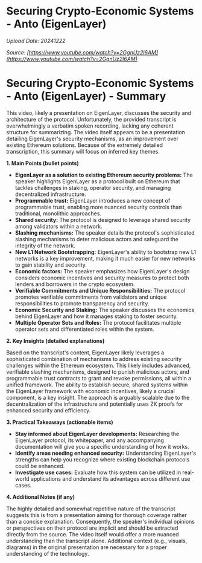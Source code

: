 # Securing Crypto-Economic Systems - Anto (EigenLayer)

*Upload Date: 20241222*

*Source: [https://www.youtube.com/watch?v=2GgnUz2l6AM](https://www.youtube.com/watch?v=2GgnUz2l6AM)*

# Securing Crypto-Economic Systems - Anto (EigenLayer) - Summary

This video, likely a presentation on EigenLayer, discusses the security and architecture of the protocol.  Unfortunately, the provided transcript is overwhelmingly a verbatim spoken recording, lacking any coherent structure for summarizing.  The video itself appears to be a presentation detailing EigenLayer's security mechanisms, as an improvement over existing Ethereum solutions. Because of the extremely detailed transcription, this summary will focus on inferred key themes.

**1. Main Points (bullet points)**

* **EigenLayer as a solution to existing Ethereum security problems:** The speaker highlights EigenLayer as a protocol built on Ethereum that tackles challenges in staking, operator security, and managing decentralized infrastructure.
* **Programmable trust:** EigenLayer introduces a new concept of programmable trust, enabling more nuanced security controls than traditional, monolithic approaches.
* **Shared security:**  The protocol is designed to leverage shared security among validators within a network.
* **Slashing mechanisms:**  The speaker details the protocol's sophisticated slashing mechanisms to deter malicious actors and safeguard the integrity of the network.
* **New L1 Network Bootstrapping:** EigenLayer's ability to bootstrap new L1 networks is a key improvement, making it much easier for new networks to gain stability and security.
* **Economic factors:** The speaker emphasizes how EigenLayer's design considers economic incentives and security measures to protect both lenders and borrowers in the crypto ecosystem.
* **Verifiable Commitments and Unique Responsibilities:** The protocol promotes verifiable commitments from validators and unique responsibilities to promote transparency and security.
* **Economic Security and Staking:** The speaker discusses the economics behind EigenLayer and how it manages staking to foster security.
* **Multiple Operator Sets and Roles:** The protocol facilitates multiple operator sets and differentiated roles within the system.



**2. Key Insights (detailed explanations)**

Based on the transcript's content, EigenLayer likely leverages a sophisticated combination of mechanisms to address existing security challenges within the Ethereum ecosystem. This likely includes advanced, verifiable slashing mechanisms, designed to punish malicious actors,  and programmable trust contracts to grant and revoke permissions, all within a unified framework. The ability to establish secure, shared systems within the EigenLayer framework with economic incentives, likely a crucial component, is a key insight.   The approach is arguably scalable due to the decentralization of the infrastructure and potentially uses ZK proofs for enhanced security and efficiency.



**3. Practical Takeaways (actionable items)**

* **Stay informed about EigenLayer developments:** Researching the EigenLayer protocol, its whitepaper, and any accompanying documentation will give you a specific understanding of how it works.
* **Identify areas needing enhanced security:**  Understanding EigenLayer's strengths can help you recognize where existing blockchain protocols could be enhanced.
* **Investigate use cases:** Evaluate how this system can be utilized in real-world applications and understand its advantages across different use cases.



**4. Additional Notes (if any)**

The highly detailed and somewhat repetitive nature of the transcript suggests this is from a presentation aiming for thorough coverage rather than a concise explanation. Consequently, the speaker's individual opinions or perspectives on their protocol are implicit and should be extracted directly from the source.  The video itself would offer a more nuanced understanding than the transcript alone.  Additional context (e.g., visuals, diagrams) in the original presentation are necessary for a proper understanding of the technology.